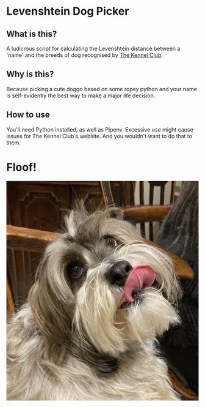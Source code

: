 Levenshtein Dog Picker
======================

What is this?
-------------
A ludicrous script for calculating the Levenshtein distance between a 'name' and the breeds of dog
recognised by [The Kennel Club](https://www.thekennelclub.org.uk/search/breeds-a-to-z).


Why is this?
------------
Because picking a cute doggo based on some ropey python and your name is self-evidently the best
way to make a major life decision.


How to use
----------
You'll need Python installed, as well as Pipenv. Excessive use might cause issues for The Kennel 
Club's website. And you wouldn't want to do that to them.


Floof!
======
![Cute floof](./docs/floof.jpg)